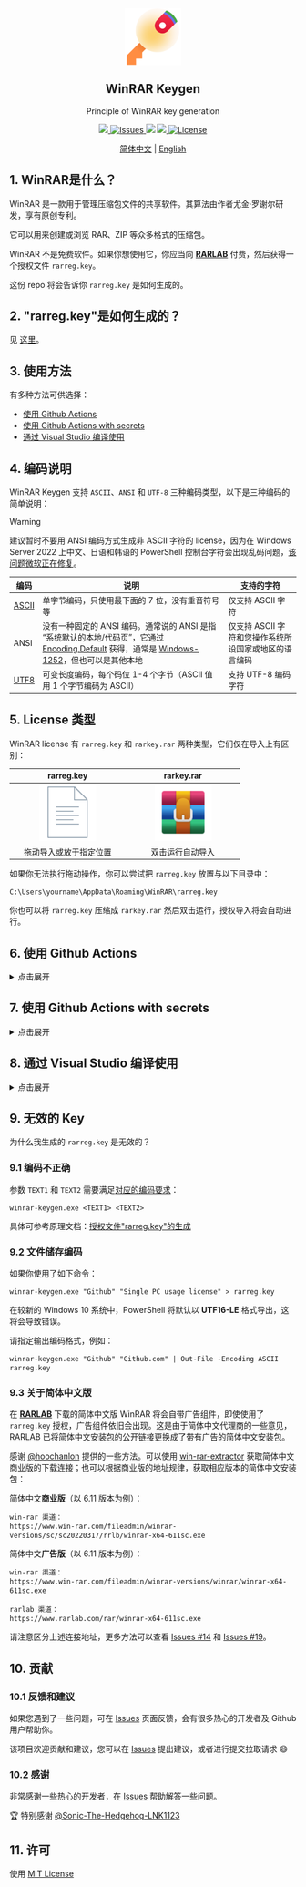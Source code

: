 <p align="center">
 <img width="100px" src="icon.png" align="center" alt="WinRAR Keygen" />
 <h2 align="center">WinRAR Keygen</h2>
 <p align="center">Principle of WinRAR key generation</p>
</p>
<p align="center">
  <a href="https://github.com/bitcookies/winrar-keygen/releases">
  	<img src="https://img.shields.io/github/v/release/bitcookies/winrar-keygen?label=version" />
  </a>
  <a href="https://github.com/bitcookies/winrar-keygen/issues">
  	<img alt="Issues" src="https://img.shields.io/github/issues/bitcookies/winrar-keygen?color=F48D73" />
  </a>
  <img src="https://img.shields.io/badge/Visual%20Studio-2022-5D4298" />
  <a href="https://github.com/bitcookies/winrar-keygen/actions">
      <img src="https://github.com/bitcookies/winrar-keygen/actions/workflows/keygen.yml/badge.svg" />
  </a>
  <a href="https://github.com/bitcookies/winrar-keygen/blob/master/LICENSE">
  	<img alt="License" src="https://img.shields.io/github/license/bitcookies/winrar-keygen.svg" />
  </a>
</p>
<p align="center">
  <a href="README.zh-CN.md">简体中文</a> | <a href="README.md">English</a>
</p>


## 1. WinRAR是什么？

WinRAR 是一款用于管理压缩包文件的共享软件。其算法由作者尤金·罗谢尔研发，享有原创专利。

它可以用来创建或浏览 RAR、ZIP 等众多格式的压缩包。

WinRAR 不是免费软件。如果你想使用它，你应当向 [__RARLAB__](https://www.rarlab.com/) 付费，然后获得一个授权文件 `rarreg.key`。

这份 repo 将会告诉你 `rarreg.key` 是如何生成的。

## 2. "rarreg.key"是如何生成的？

见 [这里](README.HOW_DOES_IT_WORK.zh-CN.md)。

## 3. 使用方法

有多种方法可供选择：

+ [使用 Github Actions](#6-使用-Github-Actions)
+ [使用 Github Actions with secrets](#7-使用-Github-Actions-with-secrets)
+ [通过 Visual Studio 编译使用](#8-通过-Visual-Studio-编译使用)

## 4. 编码说明

WinRAR Keygen 支持 `ASCII`、`ANSI` 和 `UTF-8` 三种编码类型，以下是三种编码的简单说明：

> [!WARNING]
> 建议暂时不要用 ANSI 编码方式生成非 ASCII 字符的 license，因为在 Windows Server 2022 上中文、日语和韩语的 PowerShell 控制台字符会出现乱码问题，[该问题微软正在修复](https://learn.microsoft.com/en-us/troubleshoot/windows-server/system-management-components/powershell-console-characters-garbled-for-cjk-languages)。

| 编码                                         | 说明                                                         | 支持的字符                                            |
| -------------------------------------------- | ------------------------------------------------------------ | ----------------------------------------------------- |
| [ASCII](https://en.wikipedia.org/wiki/ASCII) | 单字节编码，只使用最下面的 7 位，没有重音符号等              | 仅支持 ASCII 字符                                     |
| ANSI                                         | 没有一种固定的 ANSI 编码。通常说的 ANSI 是指 “系统默认的本地/代码页”，它通过 [Encoding.Default](http://msdn.microsoft.com/en-us/library/system.text.encoding.default.aspx) 获得，通常是 [Windows-1252](http://en.wikipedia.org/wiki/Windows-1252)，但也可以是其他本地 | 仅支持 ASCII 字符和您操作系统所设国家或地区的语言编码 |
| [UTF8](https://en.wikipedia.org/wiki/UTF-8)  | 可变长度编码，每个码位 1-4 个字节（ASCII 值用 1 个字节编码为 ASCII） | 支持 UTF-8 编码字符                                   |

## 5. License 类型

WinRAR license 有 `rarreg.key` 和 `rarkey.rar` 两种类型，它们仅在导入上有区别：

| <img width="60px">rarreg.key<img width="60px"> |  <img width="60px">rarkey.rar<img width="60px">  |
| :--------------------------------------------: | :----------------------------------------------: |
| <img width="100px" src="assets/file-icon.svg"> | <img width="100px" src="assets/winrar-icon.svg"> |
|             拖动导入或放于指定位置             |                 双击运行自动导入                 |

如果你无法执行拖动操作，你可以尝试把 `rarreg.key` 放置与以下目录中：

```shell
C:\Users\yourname\AppData\Roaming\WinRAR\rarreg.key
```

你也可以将 `rarreg.key` 压缩成 `rarkey.rar` 然后双击运行，授权导入将会自动进行。

## 6. 使用 Github Actions

<details>
<summary>点击展开</summary>

新的 workflow 能很方便的帮助你生成 license，你只需跟随以下步骤即可：

> 你的 `Username` 和 `License Name` 会出现在 actions 日志中，如果你不想泄露这些信息，请参考 [7. 使用 Github Actions with secrets](#7-使用-Github-Actions-with-secrets)。

### 6.1 Fork

点击该项目右上角的 **Fork** 按钮，fork 一份代码到你的 Github：

![Fork](assets/fork-light.png#gh-light-mode-only)

![Fork](assets/fork-dark.png#gh-dark-mode-only)

### 6.2 允许 Fork 仓库运行 Workflows

返回到你刚刚 fork 完成的 repo，然后点击 **Actions** 去允许 workflows 在你的 fork repo 中运行：

![Workflow](assets/enable-workflows-light.png#gh-light-mode-only)

![Workflow](assets/enable-workflows-dark.png#gh-dark-mode-only)

### 6.3 运行 workflow

允许 workflow 后，选择 **WinRAR Keygen > Run workflow** 并填入信息就可以开始生成了：

> License 编码的区别请参考 [4. 编码说明](#4-编码说明)。

![Secrets](assets/run-ketgen-light.png#gh-light-mode-only)

![Secrets](assets/run-ketgen-dark.png#gh-dark-mode-only)

运行成功之后，打开对应的任务，选择 **rarreg_file** 下载：

> 文件保留 90 天，超出时间后会自动销毁。

![Download](assets/file-download-light.png#gh-light-mode-only)

![Download](assets/file-download-dark.png#gh-dark-mode-only)

将 `rarreg_file.zip` 解压缩后会得到 `rarreg.key`，然后拖动导入 WinRAR 即可。你也可以将 `rarreg.key` 压缩成 `rarkey.rar`，然后双击运行，授权导入将会自动进行。

如果你得到的是 key 是无效的，请查看 [解决方法](#9-无效的-Key)。

</details>

## 7. 使用 Github Actions with secrets

<details>
<summary>点击展开</summary>

使用 [Secrets](https://docs.github.com/en/actions/security-guides/encrypted-secrets) 可以帮助你隐藏 license 信息。

### 7.1 Fork

点击该项目右上角的 **Fork** 按钮，fork 一份代码到你的 Github：

![Fork](assets/fork-light.png#gh-light-mode-only)

![Fork](assets/fork-dark.png#gh-dark-mode-only)

### 7.2 允许 Fork 仓库运行 Workflows

返回到你刚刚 fork 完成的 repo，然后点击 **Actions** 去允许 workflows 在你的 fork repo 中运行：

![Workflow](assets/enable-workflows-light.png#gh-light-mode-only)

![Workflow](assets/enable-workflows-dark.png#gh-dark-mode-only)

### 7.3 创建 Secrets

允许 workflows 后，进入 **Settings > Secrets and variables > Actions > New repository secret** 来创建 Secrets：

![Secrets](assets/secrets-light.png#gh-light-mode-only)

![Secrets](assets/secrets-dark.png#gh-dark-mode-only)

创建三个 Secrets，名称为 `TEXT1` 、 `TEXT2` 和 `PWD`，并填入相关值：

> 填入的值应与你选择的编码类型保持一致。

| Secrets Name<img width="120px"> | Explanation<img width="120px"> |
| ------------------------------- | ------------------------------ |
| TEXT1                           | 用户名                         |
| TEXT2                           | 许可名                         |
| PWD                             | 压缩包密码                     |

![Add Secrets](assets/secrets-add-light.png#gh-light-mode-only)

![Add Secrets](assets/secrets-add-dark.png#gh-dark-mode-only)

创建完成后，你将会看到：

![Secrets Repo](assets/secrets-repo-light.png#gh-light-mode-only)

![Secrets Repo](assets/secrets-repo-dark.png#gh-dark-mode-only)

### 7.4 运行 workflow

进入 **Actions** 选择 **WinRAR Keygen with secrets  >  Run workflow** 并填入信息：

> License 编码的区别请参考 [4. 编码说明](#4-编码说明)。

![Run](assets/run-workflow-light.png#gh-light-mode-only)

![Run](assets/run-workflow-dark.png#gh-dark-mode-only)

运行成功之后，打开对应的任务，选择 **rarreg_file** 下载：

> 文件仅保留 **1 天**，请及时下载。

![Download](assets/file-download-light.png#gh-light-mode-only)

![Download](assets/file-download-dark.png#gh-dark-mode-only)

将 `rarreg_file.zip` 解压缩后会得到 `rarreg.7z`，使用你设置的密码进行解压缩获得 `rarreg.key`，然后拖动导入 WinRAR 即可。你也可以将 `rarreg.key` 压缩成 `rarkey.rar`，然后双击运行，授权导入将会自动进行。

如果你得到的是 key 是无效的，请查看 [解决方法](#9-无效的-Key)。

</details>

## 8. 通过 Visual Studio 编译使用

<details>
<summary>点击展开</summary>

我建议通过 Github Actions 的方法来使用，但是你仍然可以选择自行编译。

如果你不想自行编译，也可以到 [Release](https://github.com/bitcookies/winrar-keygen/releases/) 页面获取对应版本的 `winrar-keygen.exe`。

### 8.1 前提条件

1. 请确保你有 **Visual Studio 2022**，因为这是一个 VS2022 项目。如果你仍在使用 Visual Studio 2019，可以在 [vs2019](https://github.com/bitcookies/winrar-keygen/tree/vs2019) 分支中找到适合 VS2019 的项目，但是此分支将不再维护。

2. 请确保你安装了 `vcpkg` 以及下面几个库：

   - `mpir:x86-windows-static`

   * `mpir:x64-windows-static`

   你可以通过下的命令来安装：

   ```shell
   $ vcpkg install mpir:x86-windows-static
   $ vcpkg install mpir:x64-windows-static
   ```

3. 你的 `vcpkg` 与 __Visual Studio__ 整合了，即你曾成功运行了下面这条命令：

   ```shell
   $ vcpkg integrate install
   ```

### 8.2 编译

1. 在 __Visual Studio__ 中打开这个项目；
2. 选择 `Release` 配置；
3. 选择 __生成 > 生成解决方案__。

你将在 `bin/` 目录下看到生成的文件。

### 8.3 如何使用？

直接在终端执行以下代码，配置两个参数即可生成 `rarreg.key`。

这里以 `Github` 和 `Single PC usage license` 用 ASCII 编码为例：

```shell
Usage:
        winrar-keygen.exe <Username> <License Name>

Example:

        winrar-keygen.exe "Github" "Single PC usage license"

  or:
        winrar-keygen.exe "Github" "Github.com" | Out-File -Encoding ASCII rarreg.key
```

![Terminal](assets/terminal.png)

现在你可以看到新生成的文件：

```shell
RAR registration data
Github
Single PC usage license
UID=3a3d02329a32b63da7d8
6412212250a7d8753c5e7037d83011171578c57042fa30c506caae
9954e4853d415ec594e46017cb3db740bc4b32e47aea25db62f350
9f22065a27da4f8216d2938e1050b6e3347501a3767d1fdd7ee130
dd4ab952600ba16a99236d910bfa995d5f60651ec451f462511507
95b3722d059f2d5303a231e396cf21f17098edeec0b6e3347501a3
767d1fdd7ee45388769767642338ee8a63178f3458b71de5609b18
5eede7ed46566b10bf033daa6384062b259194b1acbd0378116064
```

将生成的信息以 **ANSI 编码** 的文本格式保存为 `rarreg.key`。

### 8.4 多语言的支持

使用 ANSI 编码时，你只能使用你操作系统所在国家或地区的字符。ANSI 编码从 Powershell 7.4 以后开始支持，你还需要[升级你的 Powershell](https://learn.microsoft.com/en-us/powershell/scripting/install/installing-powershell-on-windows?view=powershell-7.4)。

用 ANSI 编码生成多语言的 license：

```shell
winrar-keygen.exe "简体中文" "license" | Out-File -Encoding ansi rarreg.key

winrar-keygen.exe "繁體中文" "license" | Out-File -Encoding ansi rarreg.key

winrar-keygen.exe "Deutsch" "license" | Out-File -Encoding ansi rarreg.key

winrar-keygen.exe "Français" "license" | Out-File -Encoding ansi rarreg.key

winrar-keygen.exe "日本語" "license" | Out-File -Encoding ansi rarreg.key

winrar-keygen.exe "한국어" "license" | Out-File -Encoding ansi rarreg.key
```

使用 UTF-8 编码生成多语言的 license 时，你可能需要在 “控制面板 > 时钟和区域 > 区域 > 管理 > 更改系统区域设置 ” 中勾选使用 “[Beta版:使用Unicode UTF-8提供全球语言支持](https://stackoverflow.com/a/57134096/10242225)” 才能正确的处理数据。但是不建议你这么操作，这可能会导致很多软件无法正常运行，建议[使用 Github Actions](#6-使用-Github-Actions)。

用 UTF-8 编码生成多语言的 license：

> `utf8:` 是为了保证在不同语言的 WinRAR 中做到不变的字符表示。

```shell
winrar-keygen.exe "utf8:简体中文" "license" | Out-File -Encoding utf8 rarreg.key

winrar-keygen.exe "utf8:繁體中文" "license" | Out-File -Encoding utf8 rarreg.key

winrar-keygen.exe "utf8:Deutsch" "license" | Out-File -Encoding utf8 rarreg.key

winrar-keygen.exe "utf8:Français" "license" | Out-File -Encoding utf8 rarreg.key

winrar-keygen.exe "utf8:日本語" "license" | Out-File -Encoding utf8 rarreg.key

winrar-keygen.exe "utf8:한국어" "license" | Out-File -Encoding utf8 rarreg.key
```

</details>

## 9. 无效的 Key

为什么我生成的 `rarreg.key` 是无效的？

### 9.1 编码不正确

参数 `TEXT1` 和 `TEXT2` 需要满足[对应的编码要求](#4-编码说明)：

```console
winrar-keygen.exe <TEXT1> <TEXT2>
```

具体可参考原理文档：[授权文件"rarreg.key"的生成](https://github.com/bitcookies/winrar-keygen/blob/master/README.HOW_DOES_IT_WORK.zh-CN.md#7-%E6%8E%88%E6%9D%83%E6%96%87%E4%BB%B6rarregkey%E7%9A%84%E7%94%9F%E6%88%90)

### 9.2 文件储存编码

如果你使用了如下命令：

```shell
winrar-keygen.exe "Github" "Single PC usage license" > rarreg.key
```

在较新的 Windows 10 系统中，PowerShell 将默认以 **UTF16-LE** 格式导出，这将会导致错误。

请指定输出编码格式，例如：

```shell
winrar-keygen.exe "Github" "Github.com" | Out-File -Encoding ASCII rarreg.key
```

### 9.3 关于简体中文版

在 [__RARLAB__](https://www.rarlab.com/) 下载的简体中文版 WinRAR 将会自带广告组件，即使使用了 `rarreg.key` 授权，广告组件依旧会出现。这是由于简体中文代理商的一些意见，RARLAB 已将简体中文安装包的公开链接更换成了带有广告的简体中文安装包。

感谢 [@hoochanlon](https://github.com/hoochanlon) 提供的一些方法。可以使用 [win-rar-extractor](https://github.com/lvtx/WinRAR-Extractor) 获取简体中文商业版的下载连接；也可以根据商业版的地址规律，获取相应版本的简体中文安装包：

简体中文**商业版**（以 6.11 版本为例）：

```
win-rar 渠道：
https://www.win-rar.com/fileadmin/winrar-versions/sc/sc20220317/rrlb/winrar-x64-611sc.exe
```

简体中文**广告版**（以 6.11 版本为例）：

```
win-rar 渠道：
https://www.win-rar.com/fileadmin/winrar-versions/winrar/winrar-x64-611sc.exe

rarlab 渠道：
https://www.rarlab.com/rar/winrar-x64-611sc.exe
```

请注意区分上述连接地址，更多方法可以查看 [Issues #14](https://github.com/bitcookies/winrar-keygen/issues/14) 和 [Issues #19](https://github.com/bitcookies/winrar-keygen/issues/19)。

## 10. 贡献

### 10.1 反馈和建议

如果您遇到了一些问题，可在 [Issues](https://github.com/bitcookies/winrar-keygen/issues) 页面反馈，会有很多热心的开发者及 Github 用户帮助你。

该项目欢迎贡献和建议，您可以在 [Issues](https://github.com/bitcookies/winrar-keygen/issues) 提出建议，或者进行提交拉取请求 😄

### 10.2 感谢

非常感谢一些热心的开发者，在 [Issues](https://github.com/bitcookies/winrar-keygen/issues) 帮助解答一些问题。

🏆 特别感谢 [@Sonic-The-Hedgehog-LNK1123](https://github.com/Sonic-The-Hedgehog-LNK1123)

## 11. 许可

使用 [MIT License](https://github.com/bitcookies/winrar-keygen/blob/master/LICENSE)
